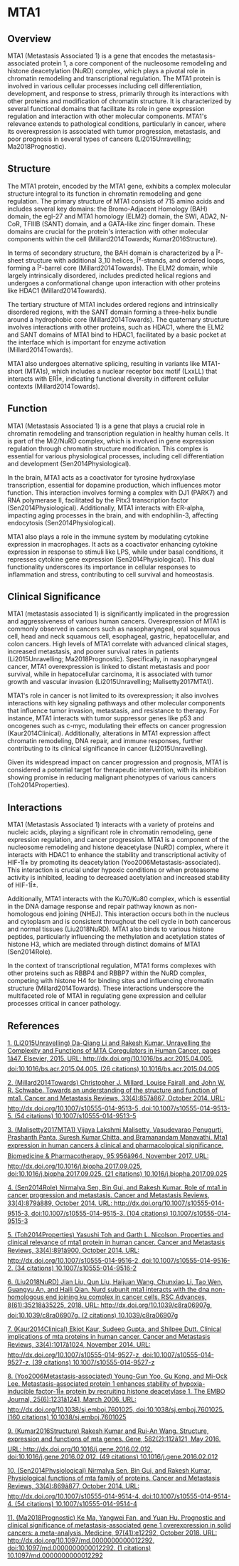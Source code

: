 # MTA1

## Overview
MTA1 (Metastasis Associated 1) is a gene that encodes the metastasis-associated protein 1, a core component of the nucleosome remodeling and histone deacetylation (NuRD) complex, which plays a pivotal role in chromatin remodeling and transcriptional regulation. The MTA1 protein is involved in various cellular processes including cell differentiation, development, and response to stress, primarily through its interactions with other proteins and modification of chromatin structure. It is characterized by several functional domains that facilitate its role in gene expression regulation and interaction with other molecular components. MTA1's relevance extends to pathological conditions, particularly in cancer, where its overexpression is associated with tumor progression, metastasis, and poor prognosis in several types of cancers (Li2015Unravelling; Ma2018Prognostic).

## Structure
The MTA1 protein, encoded by the MTA1 gene, exhibits a complex molecular structure integral to its function in chromatin remodeling and gene regulation. The primary structure of MTA1 consists of 715 amino acids and includes several key domains: the Bromo-Adjacent Homology (BAH) domain, the egl-27 and MTA1 homology (ELM2) domain, the SWI, ADA2, N-CoR, TFIIIB (SANT) domain, and a GATA-like zinc finger domain. These domains are crucial for the protein's interaction with other molecular components within the cell (Millard2014Towards; Kumar2016Structure).

In terms of secondary structure, the BAH domain is characterized by a Î²-sheet structure with additional 3_10 helices, Î²-strands, and ordered loops, forming a Î²-barrel core (Millard2014Towards). The ELM2 domain, while largely intrinsically disordered, includes predicted helical regions and undergoes a conformational change upon interaction with other proteins like HDAC1 (Millard2014Towards).

The tertiary structure of MTA1 includes ordered regions and intrinsically disordered regions, with the SANT domain forming a three-helix bundle around a hydrophobic core (Millard2014Towards). The quaternary structure involves interactions with other proteins, such as HDAC1, where the ELM2 and SANT domains of MTA1 bind to HDAC1, facilitated by a basic pocket at the interface which is important for enzyme activation (Millard2014Towards).

MTA1 also undergoes alternative splicing, resulting in variants like MTA1-short (MTA1s), which includes a nuclear receptor box motif (LxxLL) that interacts with ERÎ±, indicating functional diversity in different cellular contexts (Millard2014Towards).

## Function
MTA1 (Metastasis Associated 1) is a gene that plays a crucial role in chromatin remodeling and transcription regulation in healthy human cells. It is part of the Mi2/NuRD complex, which is involved in gene expression regulation through chromatin structure modification. This complex is essential for various physiological processes, including cell differentiation and development (Sen2014Physiological).

In the brain, MTA1 acts as a coactivator for tyrosine hydroxylase transcription, essential for dopamine production, which influences motor function. This interaction involves forming a complex with DJ1 (PARK7) and RNA polymerase II, facilitated by the Pitx3 transcription factor (Sen2014Physiological). Additionally, MTA1 interacts with ER-alpha, impacting aging processes in the brain, and with endophilin-3, affecting endocytosis (Sen2014Physiological).

MTA1 also plays a role in the immune system by modulating cytokine expression in macrophages. It acts as a coactivator enhancing cytokine expression in response to stimuli like LPS, while under basal conditions, it represses cytokine gene expression (Sen2014Physiological). This dual functionality underscores its importance in cellular responses to inflammation and stress, contributing to cell survival and homeostasis.

## Clinical Significance
MTA1 (metastasis associated 1) is significantly implicated in the progression and aggressiveness of various human cancers. Overexpression of MTA1 is commonly observed in cancers such as nasopharyngeal, oral squamous cell, head and neck squamous cell, esophageal, gastric, hepatocellular, and colon cancers. High levels of MTA1 correlate with advanced clinical stages, increased metastasis, and poorer survival rates in patients (Li2015Unravelling; Ma2018Prognostic). Specifically, in nasopharyngeal cancer, MTA1 overexpression is linked to distant metastasis and poor survival, while in hepatocellular carcinoma, it is associated with tumor growth and vascular invasion (Li2015Unravelling; Malisetty2017MTA1).

MTA1's role in cancer is not limited to its overexpression; it also involves interactions with key signaling pathways and other molecular components that influence tumor invasion, metastasis, and resistance to therapy. For instance, MTA1 interacts with tumor suppressor genes like p53 and oncogenes such as c-myc, modulating their effects on cancer progression (Kaur2014Clinical). Additionally, alterations in MTA1 expression affect chromatin remodeling, DNA repair, and immune responses, further contributing to its clinical significance in cancer (Li2015Unravelling).

Given its widespread impact on cancer progression and prognosis, MTA1 is considered a potential target for therapeutic intervention, with its inhibition showing promise in reducing malignant phenotypes of various cancers (Toh2014Properties).

## Interactions
MTA1 (Metastasis Associated 1) interacts with a variety of proteins and nucleic acids, playing a significant role in chromatin remodeling, gene expression regulation, and cancer progression. MTA1 is a component of the nucleosome remodeling and histone deacetylase (NuRD) complex, where it interacts with HDAC1 to enhance the stability and transcriptional activity of HIF-1Î± by promoting its deacetylation (Yoo2006Metastasis-associated). This interaction is crucial under hypoxic conditions or when proteasome activity is inhibited, leading to decreased acetylation and increased stability of HIF-1Î±.

Additionally, MTA1 interacts with the Ku70/Ku80 complex, which is essential in the DNA damage response and repair pathway known as non-homologous end joining (NHEJ). This interaction occurs both in the nucleus and cytoplasm and is consistent throughout the cell cycle in both cancerous and normal tissues (Liu2018NuRD). MTA1 also binds to various histone peptides, particularly influencing the methylation and acetylation states of histone H3, which are mediated through distinct domains of MTA1 (Sen2014Role).

In the context of transcriptional regulation, MTA1 forms complexes with other proteins such as RBBP4 and RBBP7 within the NuRD complex, competing with histone H4 for binding sites and influencing chromatin structure (Millard2014Towards). These interactions underscore the multifaceted role of MTA1 in regulating gene expression and cellular processes critical in cancer pathology.


## References


[1. (Li2015Unravelling) Da-Qiang Li and Rakesh Kumar. Unravelling the Complexity and Functions of MTA Coregulators in Human Cancer, pages 1â47. Elsevier, 2015. URL: http://dx.doi.org/10.1016/bs.acr.2015.04.005, doi:10.1016/bs.acr.2015.04.005. (26 citations) 10.1016/bs.acr.2015.04.005](https://doi.org/10.1016/bs.acr.2015.04.005)

[2. (Millard2014Towards) Christopher J. Millard, Louise Fairall, and John W. R. Schwabe. Towards an understanding of the structure and function of mta1. Cancer and Metastasis Reviews, 33(4):857â867, October 2014. URL: http://dx.doi.org/10.1007/s10555-014-9513-5, doi:10.1007/s10555-014-9513-5. (54 citations) 10.1007/s10555-014-9513-5](https://doi.org/10.1007/s10555-014-9513-5)

[3. (Malisetty2017MTA1) Vijaya Lakshmi Malisetty, Vasudevarao Penugurti, Prashanth Panta, Suresh Kumar Chitta, and Bramanandam Manavathi. Mta1 expression in human cancers â clinical and pharmacological significance. Biomedicine &amp; Pharmacotherapy, 95:956â964, November 2017. URL: http://dx.doi.org/10.1016/j.biopha.2017.09.025, doi:10.1016/j.biopha.2017.09.025. (21 citations) 10.1016/j.biopha.2017.09.025](https://doi.org/10.1016/j.biopha.2017.09.025)

[4. (Sen2014Role) Nirmalya Sen, Bin Gui, and Rakesh Kumar. Role of mta1 in cancer progression and metastasis. Cancer and Metastasis Reviews, 33(4):879â889, October 2014. URL: http://dx.doi.org/10.1007/s10555-014-9515-3, doi:10.1007/s10555-014-9515-3. (104 citations) 10.1007/s10555-014-9515-3](https://doi.org/10.1007/s10555-014-9515-3)

[5. (Toh2014Properties) Yasushi Toh and Garth L. Nicolson. Properties and clinical relevance of mta1 protein in human cancer. Cancer and Metastasis Reviews, 33(4):891â900, October 2014. URL: http://dx.doi.org/10.1007/s10555-014-9516-2, doi:10.1007/s10555-014-9516-2. (34 citations) 10.1007/s10555-014-9516-2](https://doi.org/10.1007/s10555-014-9516-2)

[6. (Liu2018NuRD) Jian Liu, Qun Liu, Haijuan Wang, Chunxiao Li, Tao Wen, Guangyu An, and Haili Qian. Nurd subunit mta1 interacts with the dna non-homologous end joining ku complex in cancer cells. RSC Advances, 8(61):35218â35225, 2018. URL: http://dx.doi.org/10.1039/c8ra06907g, doi:10.1039/c8ra06907g. (2 citations) 10.1039/c8ra06907g](https://doi.org/10.1039/c8ra06907g)

[7. (Kaur2014Clinical) Ekjot Kaur, Sudeep Gupta, and Shilpee Dutt. Clinical implications of mta proteins in human cancer. Cancer and Metastasis Reviews, 33(4):1017â1024, November 2014. URL: http://dx.doi.org/10.1007/s10555-014-9527-z, doi:10.1007/s10555-014-9527-z. (39 citations) 10.1007/s10555-014-9527-z](https://doi.org/10.1007/s10555-014-9527-z)

[8. (Yoo2006Metastasis-associated) Young-Gun Yoo, Gu Kong, and Mi-Ock Lee. Metastasis-associated protein 1 enhances stability of hypoxia-inducible factor-1Î± protein by recruiting histone deacetylase 1. The EMBO Journal, 25(6):1231â1241, March 2006. URL: http://dx.doi.org/10.1038/sj.emboj.7601025, doi:10.1038/sj.emboj.7601025. (160 citations) 10.1038/sj.emboj.7601025](https://doi.org/10.1038/sj.emboj.7601025)

[9. (Kumar2016Structure) Rakesh Kumar and Rui-An Wang. Structure, expression and functions of mta genes. Gene, 582(2):112â121, May 2016. URL: http://dx.doi.org/10.1016/j.gene.2016.02.012, doi:10.1016/j.gene.2016.02.012. (49 citations) 10.1016/j.gene.2016.02.012](https://doi.org/10.1016/j.gene.2016.02.012)

[10. (Sen2014Physiological) Nirmalya Sen, Bin Gui, and Rakesh Kumar. Physiological functions of mta family of proteins. Cancer and Metastasis Reviews, 33(4):869â877, October 2014. URL: http://dx.doi.org/10.1007/s10555-014-9514-4, doi:10.1007/s10555-014-9514-4. (54 citations) 10.1007/s10555-014-9514-4](https://doi.org/10.1007/s10555-014-9514-4)

[11. (Ma2018Prognostic) Ke Ma, Yangwei Fan, and Yuan Hu. Prognostic and clinical significance of metastasis-associated gene 1 overexpression in solid cancers: a meta-analysis. Medicine, 97(41):e12292, October 2018. URL: http://dx.doi.org/10.1097/md.0000000000012292, doi:10.1097/md.0000000000012292. (1 citations) 10.1097/md.0000000000012292](https://doi.org/10.1097/md.0000000000012292)